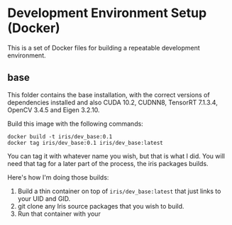 # Development Environment Setup (Docker)

This is a set of Docker files for building a repeatable development environment.

## base
This folder contains the base installation, with the correct versions of dependencies
installed and also CUDA 10.2, CUDNN8, TensorRT 7.1.3.4, OpenCV 3.4.5 and Eigen 3.2.10.

Build this image with the following commands:  
```
docker build -t iris/dev_base:0.1
docker tag iris/dev_base:0.1 iris/dev_base:latest
```

You can tag it with whatever name you wish, but that is what I did. You will need that
tag for a later part of the process, the iris packages builds.

Here's how I'm doing those builds:
1. Build a thin container on top of `iris/dev_base:latest` that just links to your UID and GID.
2. git clone any Iris source packages that you wish to build.
2. Run that container with your 

